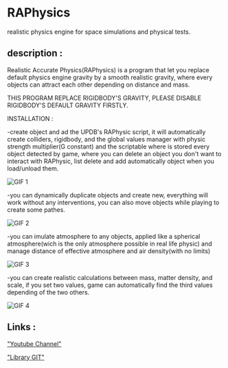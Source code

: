 # RAPhysics
realistic physics engine for space simulations and physical tests.

## description :

Realistic Accurate Physics(RAPhysics) is a program that let you replace default physics engine gravity by a smooth realistic gravity, where every objects can attract each other depending on distance and mass.

THIS PROGRAM REPLACE RIGIDBODY'S GRAVITY, PLEASE DISABLE RIGIDBODY'S DEFAULT GRAVITY FIRSTLY.


INSTALLATION : 


-create object and ad the UPDB's RAPhysic script, it will automatically create colliders, rigidbody, and the global values manager with physic strength multiplier(G constant) and the scriptable where is stored every object detected by game, where you can delete an object you don't want to interact with RAPhysic, list delete and add automatically object when you load/unload them.

![GIF 1](https://user-images.githubusercontent.com/72139424/157718633-11bca645-24ba-4b32-8ce3-ef2fbef1b5b5.gif)


-you can dynamically duplicate objects and create new, everything will work without any interventions, you can also move objects while playing to create some pathes.

![GIF 2](https://user-images.githubusercontent.com/72139424/157718993-0a660814-6f58-40c2-a492-e733b06ed2b2.gif)

-you can imulate atmosphere to any objects, applied like a spherical atmosphere(wich is the only atmosphere possible in real life physic) and manage distance of effective atmosphere and air density(with no limits)

![GIF 3 ](https://user-images.githubusercontent.com/72139424/157719436-5b46a006-1916-467b-b41b-d37021e63df0.gif)

-you can create realistic calculations between mass, matter density, and scale, if you set two values, game can automatically find the third values depending of the two others.

![GIF 4](https://user-images.githubusercontent.com/72139424/157719602-d5f3ead2-5ef3-426a-9050-d88977c09ed4.gif)

## Links :

["Youtube Channel"](https://www.youtube.com/channel/UC-_DDdI316_BYs7HlO260OA)

["Library GIT"](https://github.com/Light974-M/UnityPersonalDataBank)